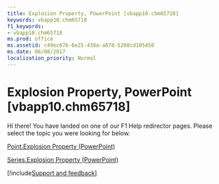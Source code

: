 ```yaml
---
title: Explosion Property, PowerPoint [vbapp10.chm65718]
keywords: vbapp10.chm65718
f1_keywords:
- vbapp10.chm65718
ms.prod: office
ms.assetid: c49ec676-6e25-438a-a878-5208cd105450
ms.date: 06/08/2017
localization_priority: Normal
---
```



# Explosion Property, PowerPoint [vbapp10.chm65718]

Hi there! You have landed on one of our F1 Help redirector pages. Please select the topic you were looking for below.

[Point.Explosion Property (PowerPoint)](https://msdn.microsoft.com/library/de7d81aa-bbee-3af5-f38a-74ff7b11c88e%28Office.15%29.aspx)

[Series.Explosion Property (PowerPoint)](https://msdn.microsoft.com/library/c952b296-35c2-0215-228e-883a29e1b9d8%28Office.15%29.aspx)

[!include[Support and feedback](~/includes/feedback-boilerplate.md)]